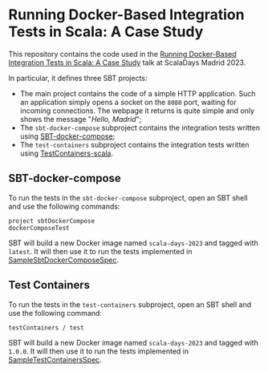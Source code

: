 # Running Docker-Based Integration Tests in Scala: A Case Study

This repository contains the code used in the [Running Docker-Based Integration Tests in Scala: A Case Study](https://scaladays.org/madrid-2023/running-docker-based-integration-tests-in-scala-a-case-study) talk at ScalaDays Madrid 2023.

In particular, it defines three SBT projects:

* The main project contains the code of a simple HTTP application. Such an application simply opens a socket on the `8080` port, waiting for incoming connections. The webpage it returns is quite simple and only shows the message "_Hello, Madrid_"; 
* The `sbt-docker-compose` subproject contains the integration tests written using [SBT-docker-compose](https://github.com/Kynetics/sbt-docker-compose);
* The `test-containers` subproject contains the integration tests written using [TestContainers-scala](https://github.com/testcontainers/testcontainers-scala).

## SBT-docker-compose

To run the tests in the `sbt-docker-compose` subproject, open an SBT shell and use the following commands:

```commandline
project sbtDockerCompose
dockerComposeTest
``` 

SBT will build a new Docker image named `scala-days-2023` and tagged with `latest`. It will then use it to run the tests implemented in [SampleSbtDockerComposeSpec](./sbt-docker-compose/src/test/scala/mdipirro/scaladays/SampleSbtDockerComposeSpec.scala).

## Test Containers

To run the tests in the `test-containers` subproject, open an SBT shell and use the following command:

```commandline
testContainers / test
```

SBT will build a new Docker image named `scala-days-2023` and tagged with `1.0.0`. It will then use it to run the tests implemented in [SampleTestContainersSpec](./test-containers/src/test/scala/mdipirro/scaladays/SampleTestContainersSpec.scala).